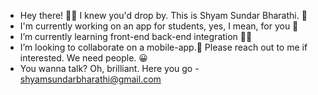 - Hey there! 🙋‍♂️ I knew you'd drop by. This is Shyam Sundar Bharathi. 👨
- I'm currently working on an app for students, yes, I mean, for you 🙏
- I’m currently learning front-end back-end integration 🧑‍💻
- I’m looking to collaborate on a mobile-app.📲 Please reach out to me if interested. We need people. 😀
- You wanna talk? Oh, brilliant. Here you go - shyamsundarbharathi@gmail.com

<!---
Shyam-Sundar-Bharathi/Shyam-Sundar-Bharathi is a ✨ special ✨ repository because its `README.md` (this file) appears on your GitHub profile.
You can click the Preview link to take a look at your changes.
--->
